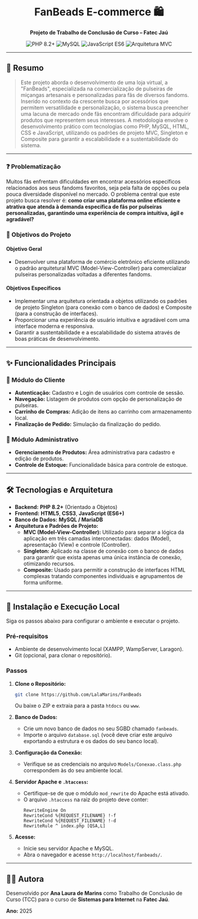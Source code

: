 <div align="center">

# FanBeads E-commerce 🛍️

**Projeto de Trabalho de Conclusão de Curso – Fatec Jaú**

</div>

<div align="center">
    <img src="https://img.shields.io/badge/PHP-8.2%2B-777BB4?style=for-the-badge&logo=php" alt="PHP 8.2+">
    <img src="https://img.shields.io/badge/MySQL-4.0.0-4479A1?style=for-the-badge&logo=mysql" alt="MySQL">
    <img src="https://img.shields.io/badge/JavaScript-ES6-F7DF1E?style=for-the-badge&logo=javascript" alt="JavaScript ES6">
    <img src="https://img.shields.io/badge/Arquitetura-MVC-blue?style=for-the-badge" alt="Arquitetura MVC">
</div>

---

## 📄 Resumo

> Este projeto aborda o desenvolvimento de uma loja virtual, a "FanBeads", especializada na comercialização de pulseiras de miçangas artesanais e personalizadas para fãs de diversos fandoms. Inserido no contexto da crescente busca por acessórios que permitem versatilidade e personalização, o sistema busca preencher uma lacuna de mercado onde fãs encontram dificuldade para adquirir produtos que representem seus interesses. A metodologia envolve o desenvolvimento prático com tecnologias como PHP, MySQL, HTML, CSS e JavaScript, utilizando os padrões de projeto MVC, Singleton e Composite para garantir a escalabilidade e a sustentabilidade do sistema.

---

### ❓ Problematização

Muitos fãs enfrentam dificuldades em encontrar acessórios específicos relacionados aos seus fandoms favoritos, seja pela falta de opções ou pela pouca diversidade disponível no mercado. O problema central que este projeto busca resolver é: **como criar uma plataforma online eficiente e atrativa que atenda à demanda específica de fãs por pulseiras personalizadas, garantindo uma experiência de compra intuitiva, ágil e agradável?**

### 🎯 Objetivos do Projeto

#### Objetivo Geral
* Desenvolver uma plataforma de comércio eletrônico eficiente utilizando o padrão arquitetural MVC (Model-View-Controller) para comercializar pulseiras personalizadas voltadas a diferentes fandoms.

#### Objetivos Específicos
* Implementar uma arquitetura orientada a objetos utilizando os padrões de projeto Singleton (para conexão com o banco de dados) e Composite (para a construção de interfaces).
* Proporcionar uma experiência de usuário intuitiva e agradável com uma interface moderna e responsiva.
* Garantir a sustentabilidade e a escalabilidade do sistema através de boas práticas de desenvolvimento.

---

## ✨ Funcionalidades Principais

### 👤 Módulo do Cliente
* **Autenticação:** Cadastro e Login de usuários com controle de sessão.
* **Navegação:** Listagem de produtos com opção de personalização de pulseiras.
* **Carrinho de Compras:** Adição de itens ao carrinho com armazenamento local.
* **Finalização de Pedido:** Simulação da finalização do pedido.

### 🔑 Módulo Administrativo
* **Gerenciamento de Produtos:** Área administrativa para cadastro e edição de produtos.
* **Controle de Estoque:** Funcionalidade básica para controle de estoque.

---

## 🛠️ Tecnologias e Arquitetura

- **Backend:** **PHP 8.2+** (Orientado a Objetos)
- **Frontend:** **HTML5**, **CSS3**, **JavaScript (ES6+)**
- **Banco de Dados:** **MySQL / MariaDB**
- **Arquitetura e Padrões de Projeto:**
    - **MVC (Model-View-Controller):** Utilizado para separar a lógica da aplicação em três camadas interconectadas: dados (Model), apresentação (View) e controle (Controller).
    - **Singleton:** Aplicado na classe de conexão com o banco de dados para garantir que exista apenas uma única instância de conexão, otimizando recursos.
    - **Composite:** Usado para permitir a construção de interfaces HTML complexas tratando componentes individuais e agrupamentos de forma uniforme.

---

## 🚀 Instalação e Execução Local

Siga os passos abaixo para configurar o ambiente e executar o projeto.

### Pré-requisitos
- Ambiente de desenvolvimento local (XAMPP, WampServer, Laragon).
- Git (opcional, para clonar o repositório).

### Passos

1.  **Clone o Repositório:**
    ```bash
    git clone https://github.com/LalaMarins/FanBeads
    ```
    Ou baixe o ZIP e extraia para a pasta `htdocs` ou `www`.

2.  **Banco de Dados:**
    - Crie um novo banco de dados no seu SGBD chamado `fanbeads`.
    - Importe o arquivo `database.sql` (você deve criar este arquivo exportando a estrutura e os dados do seu banco local).

3.  **Configuração da Conexão:**
    - Verifique se as credenciais no arquivo `Models/Conexao.class.php` correspondem às do seu ambiente local.

4.  **Servidor Apache e `.htaccess`:**
    - Certifique-se de que o módulo `mod_rewrite` do Apache está ativado.
    - O arquivo `.htaccess` na raiz do projeto deve conter:
      ```apacheconf
      RewriteEngine On
      RewriteCond %{REQUEST_FILENAME} !-f
      RewriteCond %{REQUEST_FILENAME} !-d
      RewriteRule ^ index.php [QSA,L]
      ```

5.  **Acesse:**
    - Inicie seu servidor Apache e MySQL.
    - Abra o navegador e acesse `http://localhost/fanbeads/`.

---

## 👨‍🎓 Autora

Desenvolvido por **Ana Laura de Marins** como Trabalho de Conclusão de Curso (TCC) para o curso de **Sistemas para Internet** na **Fatec Jaú**.

**Ano:** 2025
